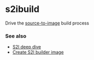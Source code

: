 s2ibuild
========

Drive the [source-to-image](https://github.com/openshift/source-to-image) build process

### See also

- [S2I deep dive](https://www.youtube.com/watch?v=flI6zx9wH6M)
- [Create S2I builder image](https://blog.openshift.com/create-s2i-builder-image/)
